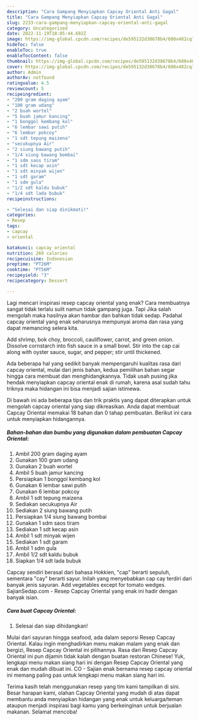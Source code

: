 ```yaml
---
description: "Cara Gampang Menyiapkan Capcay Oriental Anti Gagal"
title: "Cara Gampang Menyiapkan Capcay Oriental Anti Gagal"
slug: 2233-cara-gampang-menyiapkan-capcay-oriental-anti-gagal
category: Uncategorized
date: 2022-11-19T18:05:44.692Z
image: https://img-global.cpcdn.com/recipes/de595132d38678b4/680x482cq70/capcay-oriental-foto-resep-utama.jpg
hideToc: false
enableToc: true
enableTocContent: false
thumbnail: https://img-global.cpcdn.com/recipes/de595132d38678b4/680x482cq70/capcay-oriental-foto-resep-utama.jpg
cover: https://img-global.cpcdn.com/recipes/de595132d38678b4/680x482cq70/capcay-oriental-foto-resep-utama.jpg
author: Admin
authorAv: notfound
ratingvalue: 4.5
reviewcount: 5
recipeingredient:
- "200 gram daging ayam"
- "100 gram udang"
- "2 buah wortel"
- "5 buah jamur kancing"
- "1 bonggol kembang kol"
- "6 lembar sawi putih"
- "6 lembar pokcoy"
- "1 sdt tepung maizena"
- "secukupnya Air"
- "2 siung bawang putih"
- "1/4 siung bawang bombai"
- "1 sdm saos tiram"
- "1 sdt kecap asin"
- "1 sdt minyak wijen"
- "1 sdt garam"
- "1 sdm gula"
- "1/2 sdt kaldu bubuk"
- "1/4 sdt lada bubuk"
recipeinstructions:

- "Selesai dan siap dinikmati!"
categories:
- Resep
tags:
- capcay
- oriental

katakunci: capcay oriental 
nutrition: 269 calories
recipecuisine: Indonesian
preptime: "PT26M"
cooktime: "PT56M"
recipeyield: "3"
recipecategory: Dessert

---
```



Lagi mencari inspirasi resep capcay oriental yang enak? Cara membuatnya sangat tidak terlalu sulit namun tidak gampang juga. Tapi Jika salah mengolah maka hasilnya akan hambar dan bahkan tidak sedap. Padahal capcay oriental yang enak seharusnya mempunyai aroma dan rasa yang dapat memancing selera kita.


Add shrimp, bok choy, broccoli, cauliflower, carrot, and green onion. Dissolve cornstarch into fish sauce in a small bowl. Stir into the cap cai along with oyster sauce, sugar, and pepper; stir until thickened.

Ada beberapa hal yang sedikit banyak mempengaruhi kualitas rasa dari capcay oriental, mulai dari jenis bahan, kedua pemilihan bahan segar hingga cara membuat dan menghidangkannya. Tidak usah pusing jika hendak menyiapkan capcay oriental enak di rumah, karena asal sudah tahu triknya maka hidangan ini bisa menjadi sajian istimewa.


Di bawah ini ada beberapa tips dan trik praktis yang dapat diterapkan untuk mengolah capcay oriental yang siap dikreasikan. Anda dapat membuat Capcay Oriental memakai 18 bahan dan 0 tahap pembuatan. Berikut ini cara untuk menyiapkan hidangannya.

<!--inarticleads1-->

##### Bahan-bahan dan bumbu yang digunakan dalam pembuatan Capcay Oriental:

1. Ambil 200 gram daging ayam
1. Gunakan 100 gram udang
1. Gunakan 2 buah wortel
1. Ambil 5 buah jamur kancing
1. Persiapkan 1 bonggol kembang kol
1. Gunakan 6 lembar sawi putih
1. Gunakan 6 lembar pokcoy
1. Ambil 1 sdt tepung maizena
1. Sediakan secukupnya Air
1. Sediakan 2 siung bawang putih
1. Persiapkan 1/4 siung bawang bombai
1. Gunakan 1 sdm saos tiram
1. Sediakan 1 sdt kecap asin
1. Ambil 1 sdt minyak wijen
1. Sediakan 1 sdt garam
1. Ambil 1 sdm gula
1. Ambil 1/2 sdt kaldu bubuk
1. Siapkan 1/4 sdt lada bubuk


Capcay sendiri berasal dari bahasa Hokkien, &#34;cap&#34; berarti sepuluh, sementara &#34;cay&#34; berarti sayur. Inilah yang menyebabkan cap cay terdiri dari banyak jenis sayuran. Add vegetables except for tomato wedges. SajianSedap.com - Resep Capcay Oriental yang enak ini hadir dengan banyak isian. 

<!--inarticleads2-->

##### Cara buat Capcay Oriental:


1. Selesai dan siap dihidangkan!

Mulai dari sayuran hingga seafood, ada dalam seporsi Resep Capcay Oriental. Kalau ingin menghadirkan menu makan malam yang enak dan bergizi, Resep Capcay Oriental ini pilihannya. Rasa dari Resep Capcay Oriental ini pun dijamin tidak kalah dengan buatan restoran Chinese! Yuk, lengkapi menu makan siang hari ini dengan Resep Capcay Oriental yang enak dan mudah dibuat ini. CO - Sajian enak bernama resep capcay oriental ini memang paling pas untuk lengkapi menu makan siang hari ini. 

Terima kasih telah menggunakan resep yang tim kami tampilkan di sini. Besar harapan kami, olahan Capcay Oriental yang mudah di atas dapat membantu anda menyiapkan hidangan yang enak untuk keluarga/teman ataupun menjadi inspirasi bagi kamu yang berkeinginan untuk berjualan makanan. Selamat mencoba!
